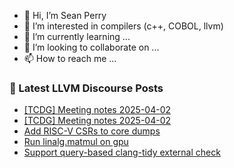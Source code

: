 - 👋 Hi, I’m Sean Perry
- 👀 I’m interested in compilers (c++, COBOL, llvm)
- 🌱 I’m currently learning ...
- 💞️ I’m looking to collaborate on ...
- 📫 How to reach me ...

<!---
s66perry/s66perry is a ✨ special ✨ repository because its `README.md` (this file) appears on your GitHub profile.
You can click the Preview link to take a look at your changes.
--->
### 📕 Latest LLVM Discourse Posts

<!-- DISCOURSE-LLVM:START -->
- [[TCDG] Meeting notes 2025-04-02](https://discourse.llvm.org/t/tcdg-meeting-notes-2025-04-02/85659#post_3)
- [[TCDG] Meeting notes 2025-04-02](https://discourse.llvm.org/t/tcdg-meeting-notes-2025-04-02/85659#post_2)
- [Add RISC-V CSRs to core dumps](https://discourse.llvm.org/t/add-risc-v-csrs-to-core-dumps/84348#post_8)
- [Run linalg.matmul on gpu](https://discourse.llvm.org/t/run-linalg-matmul-on-gpu/78416#post_4)
- [Support query-based clang-tidy external check](https://discourse.llvm.org/t/support-query-based-clang-tidy-external-check/85331#post_11)
<!-- DISCOURSE-LLVM:END -->
